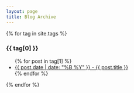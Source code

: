 ```yaml
---
layout: page
title: Blog Archive
---
```


{% for tag in site.tags %}
  <h3>{{ tag[0] }}</h3>
  <ul>
    {% for post in tag[1] %}
      <li><a href="{{ post.url }}" class= "{{ tag[0] }}" >{{ post.date | date: "%B %Y" }} - {{ post.title }}</a></li>
    {% endfor %}
  </ul>
{% endfor %}
